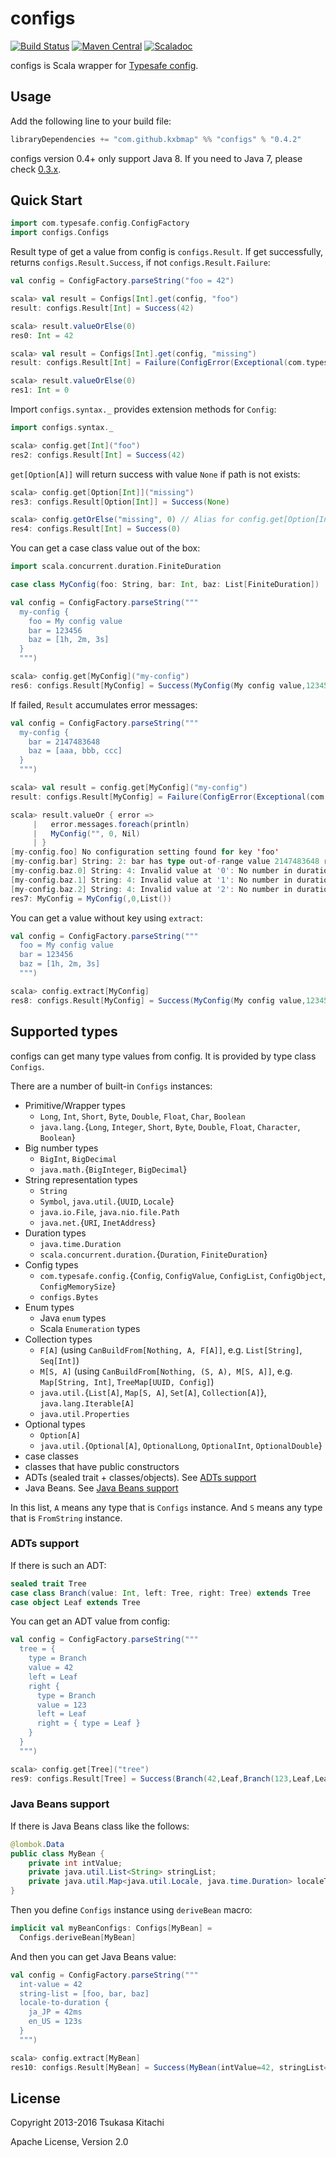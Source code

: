 configs
=======

[![Build Status](https://travis-ci.org/kxbmap/configs.svg?branch=master)](https://travis-ci.org/kxbmap/configs)
[![Maven Central](https://maven-badges.herokuapp.com/maven-central/com.github.kxbmap/configs_2.11/badge.svg)](https://maven-badges.herokuapp.com/maven-central/com.github.kxbmap/configs_2.11)
[![Scaladoc](http://javadoc-badge.appspot.com/com.github.kxbmap/configs_2.11.svg?label=scaladoc)](http://javadoc-badge.appspot.com/com.github.kxbmap/configs_2.11)

configs is Scala wrapper for [Typesafe config](https://github.com/typesafehub/config).

Usage
-----

Add the following line to your build file:

```scala
libraryDependencies += "com.github.kxbmap" %% "configs" % "0.4.2"
```

configs version 0.4+ only support Java 8. If you need to Java 7, please check [0.3.x](https://github.com/kxbmap/configs/tree/v0.3.x-java7).

Quick Start
-----------

```scala
import com.typesafe.config.ConfigFactory
import configs.Configs
```

Result type of get a value from config is `configs.Result`.
If get successfully, returns `configs.Result.Success`, if not `configs.Result.Failure`:

```scala
val config = ConfigFactory.parseString("foo = 42")
```
```scala
scala> val result = Configs[Int].get(config, "foo")
result: configs.Result[Int] = Success(42)

scala> result.valueOrElse(0)
res0: Int = 42

scala> val result = Configs[Int].get(config, "missing")
result: configs.Result[Int] = Failure(ConfigError(Exceptional(com.typesafe.config.ConfigException$Missing: No configuration setting found for key 'missing',List(missing)),Vector()))

scala> result.valueOrElse(0)
res1: Int = 0
```

Import `configs.syntax._` provides extension methods for `Config`:

```scala
import configs.syntax._
```
```scala
scala> config.get[Int]("foo")
res2: configs.Result[Int] = Success(42)
```

`get[Option[A]]` will return success with value `None` if path is not exists:

```scala
scala> config.get[Option[Int]]("missing")
res3: configs.Result[Option[Int]] = Success(None)

scala> config.getOrElse("missing", 0) // Alias for config.get[Option[Int]]("missing").map(_.getOrElse(0))
res4: configs.Result[Int] = Success(0)
```

You can get a case class value out of the box:

```scala
import scala.concurrent.duration.FiniteDuration

case class MyConfig(foo: String, bar: Int, baz: List[FiniteDuration])
```
```scala
val config = ConfigFactory.parseString("""
  my-config {
    foo = My config value
    bar = 123456
    baz = [1h, 2m, 3s]
  }
  """)
```
```scala
scala> config.get[MyConfig]("my-config")
res6: configs.Result[MyConfig] = Success(MyConfig(My config value,123456,List(1 hour, 2 minutes, 3 seconds)))
```

If failed, `Result` accumulates error messages:

```scala
val config = ConfigFactory.parseString("""
  my-config {
    bar = 2147483648
    baz = [aaa, bbb, ccc]
  }
  """)
```
```scala
scala> val result = config.get[MyConfig]("my-config")
result: configs.Result[MyConfig] = Failure(ConfigError(Exceptional(com.typesafe.config.ConfigException$Missing: No configuration setting found for key 'foo',List(my-config, foo)),Vector(Exceptional(com.typesafe.config.ConfigException$WrongType: String: 2: bar has type out-of-range value 2147483648 rather than int (32-bit integer),List(my-config, bar)), Exceptional(com.typesafe.config.ConfigException$BadValue: String: 4: Invalid value at '0': No number in duration value 'aaa',List(my-config, baz, 0)), Exceptional(com.typesafe.config.ConfigException$BadValue: String: 4: Invalid value at '1': No number in duration value 'bbb',List(my-config, baz, 1)), Exceptional(com.typesafe.config.ConfigException$BadValue: String: 4: Invalid value at '2': No number in duration v...

scala> result.valueOr { error =>
     |   error.messages.foreach(println)
     |   MyConfig("", 0, Nil)
     | }
[my-config.foo] No configuration setting found for key 'foo'
[my-config.bar] String: 2: bar has type out-of-range value 2147483648 rather than int (32-bit integer)
[my-config.baz.0] String: 4: Invalid value at '0': No number in duration value 'aaa'
[my-config.baz.1] String: 4: Invalid value at '1': No number in duration value 'bbb'
[my-config.baz.2] String: 4: Invalid value at '2': No number in duration value 'ccc'
res7: MyConfig = MyConfig(,0,List())
```

You can get a value without key using `extract`:

```scala
val config = ConfigFactory.parseString("""
  foo = My config value
  bar = 123456
  baz = [1h, 2m, 3s]
  """)
```
```scala
scala> config.extract[MyConfig]
res8: configs.Result[MyConfig] = Success(MyConfig(My config value,123456,List(1 hour, 2 minutes, 3 seconds)))
```

Supported types
---------------

configs can get many type values from config.
It is provided by type class `Configs`.

There are a number of built-in `Configs` instances:

* Primitive/Wrapper types
  * `Long`, `Int`, `Short`, `Byte`, `Double`, `Float`, `Char`, `Boolean`
  * `java.lang.`{`Long`, `Integer`, `Short`, `Byte`, `Double`, `Float`, `Character`, `Boolean`}
* Big number types
  * `BigInt`, `BigDecimal`
  * `java.math.`{`BigInteger`, `BigDecimal`}
* String representation types
  * `String`
  * `Symbol`, `java.util.`{`UUID`, `Locale`}
  * `java.io.File`, `java.nio.file.Path`
  * `java.net.`{`URI`, `InetAddress`}
* Duration types
  * `java.time.Duration`
  * `scala.concurrent.duration.`{`Duration`, `FiniteDuration`}
* Config types
  * `com.typesafe.config.`{`Config`, `ConfigValue`, `ConfigList`, `ConfigObject`, `ConfigMemorySize`}
  * `configs.Bytes`
* Enum types
  * Java `enum` types
  * Scala `Enumeration` types
* Collection types
  * `F[A]` (using `CanBuildFrom[Nothing, A, F[A]]`, e.g. `List[String]`, `Seq[Int]`)
  * `M[S, A]` (using `CanBuildFrom[Nothing, (S, A), M[S, A]]`, e.g. `Map[String, Int]`, `TreeMap[UUID, Config]`)
  * `java.util.`{`List[A]`, `Map[S, A]`, `Set[A]`, `Collection[A]`}, `java.lang.Iterable[A]`
  * `java.util.Properties`
* Optional types
  * `Option[A]`
  * `java.util.`{`Optional[A]`, `OptionalLong`, `OptionalInt`, `OptionalDouble`}
* case classes
* classes that have public constructors
* ADTs (sealed trait + classes/objects). See [ADTs support](#adts-support)
* Java Beans. See [Java Beans support](#java-beans-support)

In this list, `A` means any type that is `Configs` instance. And `S` means any type that is `FromString` instance.


### ADTs support

If there is such an ADT:

```scala
sealed trait Tree
case class Branch(value: Int, left: Tree, right: Tree) extends Tree
case object Leaf extends Tree
```

You can get an ADT value from config:

```scala
val config = ConfigFactory.parseString("""
  tree = {
    type = Branch
    value = 42
    left = Leaf
    right {
      type = Branch
      value = 123
      left = Leaf
      right = { type = Leaf }
    }
  }
  """)
```

```scala
scala> config.get[Tree]("tree")
res9: configs.Result[Tree] = Success(Branch(42,Leaf,Branch(123,Leaf,Leaf)))
```


### Java Beans support

If there is Java Beans class like the follows:

```java
@lombok.Data
public class MyBean {
    private int intValue;
    private java.util.List<String> stringList;
    private java.util.Map<java.util.Locale, java.time.Duration> localeToDuration;
}
```

Then you define `Configs` instance using `deriveBean` macro:

```scala
implicit val myBeanConfigs: Configs[MyBean] =
  Configs.deriveBean[MyBean]
```

And then you can get Java Beans value:

```scala
val config = ConfigFactory.parseString("""
  int-value = 42
  string-list = [foo, bar, baz]
  locale-to-duration {
    ja_JP = 42ms
    en_US = 123s
  }
  """)
```
```scala
scala> config.extract[MyBean]
res10: configs.Result[MyBean] = Success(MyBean(intValue=42, stringList=[foo, bar, baz], localeToDuration={en_US=PT2M3S, ja_JP=PT0.042S}))
```


License
-------

Copyright 2013-2016 Tsukasa Kitachi

Apache License, Version 2.0
